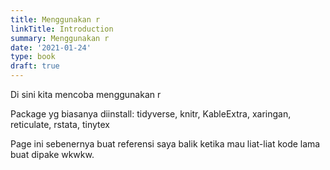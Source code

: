 ```yaml
---
title: Menggunakan r
linkTitle: Introduction
summary: Menggunakan r
date: '2021-01-24'
type: book
draft: true
---
```


Di sini kita mencoba menggunakan r

Package yg biasanya diinstall: tidyverse, knitr, KableExtra, xaringan, reticulate, rstata, tinytex

Page ini sebenernya buat referensi saya balik ketika mau liat-liat kode lama buat dipake wkwkw.